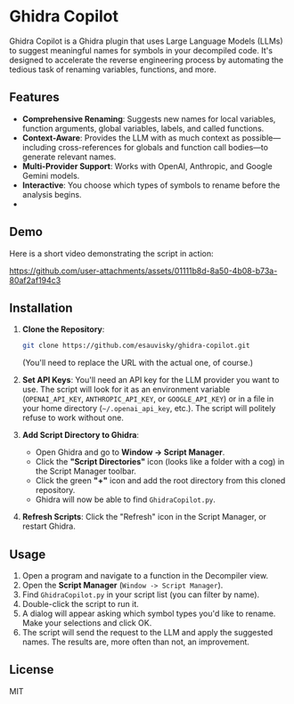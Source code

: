 # Ghidra Copilot

Ghidra Copilot is a Ghidra plugin that uses Large Language Models (LLMs) to suggest meaningful names for symbols in your decompiled code. It's designed to accelerate the reverse engineering process by automating the tedious task of renaming variables, functions, and more.

## Features

- **Comprehensive Renaming**: Suggests new names for local variables, function arguments, global variables, labels, and called functions.
- **Context-Aware**: Provides the LLM with as much context as possible—including cross-references for globals and function call bodies—to generate relevant names.
- **Multi-Provider Support**: Works with OpenAI, Anthropic, and Google Gemini models.
- **Interactive**: You choose which types of symbols to rename before the analysis begins.
-
## Demo

Here is a short video demonstrating the script in action:

https://github.com/user-attachments/assets/01111b8d-8a50-4b08-b73a-80af2af194c3

## Installation

1.  **Clone the Repository**:
    ```bash
    git clone https://github.com/esauvisky/ghidra-copilot.git
    ```
    (You'll need to replace the URL with the actual one, of course.)

1.  **Set API Keys**:
    You'll need an API key for the LLM provider you want to use. The script will look for it as an environment variable (`OPENAI_API_KEY`, `ANTHROPIC_API_KEY`, or `GOOGLE_API_KEY`) or in a file in your home directory (`~/.openai_api_key`, etc.). The script will politely refuse to work without one.

1.  **Add Script Directory to Ghidra**:
    - Open Ghidra and go to **Window -> Script Manager**.
    - Click the **"Script Directories"** icon (looks like a folder with a cog) in the Script Manager toolbar.
    - Click the green **"+"** icon and add the root directory from this cloned repository.
    - Ghidra will now be able to find `GhidraCopilot.py`.

1.  **Refresh Scripts**:
    Click the "Refresh" icon in the Script Manager, or restart Ghidra.

## Usage

1.  Open a program and navigate to a function in the Decompiler view.
2.  Open the **Script Manager** (`Window -> Script Manager`).
3.  Find `GhidraCopilot.py` in your script list (you can filter by name).
4.  Double-click the script to run it.
5.  A dialog will appear asking which symbol types you'd like to rename. Make your selections and click OK.
6.  The script will send the request to the LLM and apply the suggested names. The results are, more often than not, an improvement.

## License

MIT
